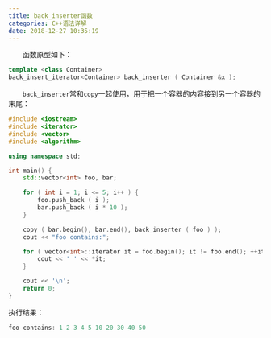 ```yaml
---
title: back_inserter函数
categories: C++语法详解
date: 2018-12-27 10:35:19
---
```

&emsp;&emsp;函数原型如下：<!--more-->

``` cpp
template <class Container>
back_insert_iterator<Container> back_inserter ( Container &x );
```

&emsp;&emsp;`back_inserter`常和`copy`一起使用，用于把一个容器的内容接到另一个容器的末尾：

``` cpp
#include <iostream>
#include <iterator>
#include <vector>
#include <algorithm>

using namespace std;

int main() {
    std::vector<int> foo, bar;

    for ( int i = 1; i <= 5; i++ ) {
        foo.push_back ( i );
        bar.push_back ( i * 10 );
    }

    copy ( bar.begin(), bar.end(), back_inserter ( foo ) );
    cout << "foo contains:";

    for ( vector<int>::iterator it = foo.begin(); it != foo.end(); ++it ) {
        cout << ' ' << *it;
    }

    cout << '\n';
    return 0;
}
```

执行结果：

``` cpp
foo contains: 1 2 3 4 5 10 20 30 40 50
```